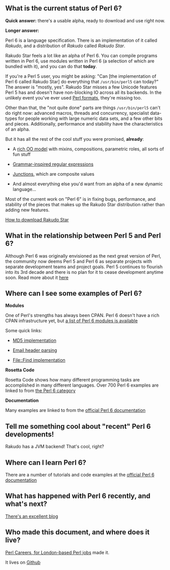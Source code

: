What is the current status of Perl 6?
-------------------------------------

__Quick answer:__ there's a usable alpha, ready to download and use right now.

__Longer answer:__

Perl 6 is a language specification. There is an implementation of it called _Rakudo_,
and a distribution of _Rakudo_ called _Rakudo Star_.

Rakudo Star feels a lot like an alpha of Perl 6. You can compile programs written
in Perl 6, use modules written in Perl 6 (a selection of which are bundled with it),
and you can do that __today__.

If you're a Perl 5 user, you might be asking: "Can [the implementation of Perl 6 called
Rakudo Star] do everything that `/usr/bin/perl5` can today?" The answer is "mostly, yes".
Rakudo Star misses a few Unicode features Perl 5 has and doesn't have non-blocking IO
across all its backends. In the unlikely event you've ever used
[Perl formats](http://perldoc.perl.org/perlform.html), they're missing too.

Other than that, the "not quite done" parts are things `/usr/bin/perl5` can't do right now:
advanced macros, threads and concurrency, specialist data-types for people working with
large numeric data sets, and a few other bits and pieces. Additionally, performance and
stability have the characteristics of an alpha.

But it has all the rest of the cool stuff you were promised, __already__:

 * A [rich OO model](http://perlcabal.org/syn/S12.html#Classes)
   with mixins, compositions, parametric roles, all sorts of fun stuff

 * [Grammar-inspired regular expressions](http://en.wikipedia.org/wiki/Perl_6_rules)

 * [Junctions](http://en.wikipedia.org/wiki/Perl_6#Junctions), which are composite values

 * And almost everything else you'd want from an alpha of a new dynamic language...

Most of the current work on "Perl 6" is in fixing bugs, performance, and stability of
the pieces that makes up the Rakudo Star distribution rather than adding new features.

[How to download Rakudo Star](http://rakudo.org/how-to-get-rakudo/)


What in the relationship between Perl 5 and Perl 6?
-------------------------------------------------

Although Perl 6 was originally envisioned as the next great version of Perl, the community now deems Perl 5 and Perl 6 as separate projects with separate development teams and project goals. Perl 5 continues to flourish into its 3rd decade and there is no plan for it to cease development anytime soon. Read more about it [here](http://perl-begin.org/learn/perl6/)


Where can I see some examples of Perl 6?
----------------------------------------

__Modules__

One of Perl's strengths has always been CPAN. Perl 6 doesn't have a rich CPAN
infrastructure yet, but [a list of Perl 6 modules is available](http://modules.perl6.org/)

Some quick links:

  * [MD5 implementation](https://github.com/cosimo/perl6-digest-md5/blob/master/lib/Digest/MD5.pm)

  * [Email header parsing](https://github.com/retupmoca/p6-Email-Simple/blob/master/lib/Email/Simple/Header.pm6)

  * [File::Find implementation](https://github.com/tadzik/File-Find/blob/master/lib/File/Find.pm)

__Rosetta Code__

Rosetta Code shows how many different programming tasks are accomplished in many different
languages. Over 700 Perl 6 examples are linked to from
[the Perl 6 category](http://rosettacode.org/wiki/Category:Perl_6)

__Documentation__

Many examples are linked to from the [official Perl 6 documentation](http://perl6.org/documentation/)

Tell me something cool about "recent" Perl 6 developments!
----------------------------------------------------------

Rakudo has a JVM backend! That's cool, right?

Where can I learn Perl 6?
-------------------------

There are a number of tutorials and code examples at the
[official Perl 6 documentation](http://perl6.org/documentation/)

What has happened with Perl 6 recently, and what's next?
--------------------------------------------------------

[There's an excellent blog](http://p6weekly.wordpress.com/)

Who made this document, and where does it live?
-----------------------------------------------

[Perl Careers, for London-based Perl jobs](http://perl.careers/) made it.

It lives on [Github](https://github.com/sheriff/perl6status/)
